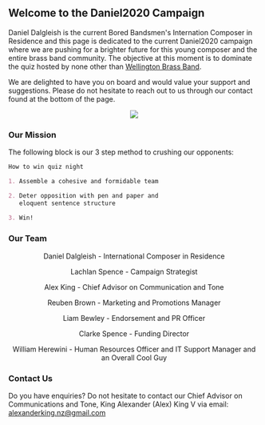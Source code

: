 ## Welcome to the Daniel2020 Campaign

Daniel Dalgleish is the current Bored Bandsmen's Internation Composer in Residence and this page is dedicated to the current Daniel2020 campaign where we are pushing for a brighter future for this young composer and the entire brass band community. The objective at this moment is to dominate the quiz hosted by none other than [Wellington Brass Band](http://www.wellingtonbrass.net.nz/).

We are delighted to have you on board and would value your support and suggestions. Please do not hesitate to reach out to us through our contact found at the bottom of the page.
<p align="center">
  <img src= "https://media-exp1.licdn.com/dms/image/C5103AQFxZKsZ_yr_Hg/profile-displayphoto-shrink_200_200/0?e=1592438400&v=beta&t=ZPR1m_70gR0mkYUaqXeEh5QFc91nNPZqNnhbuB4BWGA"/>
</p>


### Our Mission

The following block is our 3 step method to crushing our opponents:

```markdown
How to win quiz night

1. Assemble a cohesive and formidable team

2. Deter opposition with pen and paper and 
   eloquent sentence structure
   
3. Win!
```


### Our Team

<p align="center">
  Daniel Dalgleish  - International Composer in Residence
</p>
<p align="center">
  Lachlan Spence    - Campaign Strategist
</p>
<p align="center">
  Alex King         - Chief Advisor on Communication and Tone
</p>
<p align="center">
  Reuben Brown      - Marketing and Promotions Manager
</p>
<p align="center">
  Liam Bewley       - Endorsement and PR Officer
</p>
<p align="center">
  Clarke Spence     - Funding Director
</p>
<p align="center">
  William Herewini  - Human Resources Officer and IT Support Manager and an Overall Cool Guy
</p>

### Contact Us

Do you have enquiries?
Do not hesitate to contact our Chief Advisor on Communications and Tone, King Alexander (Alex) King V via email:
alexanderking.nz@gmail.com
